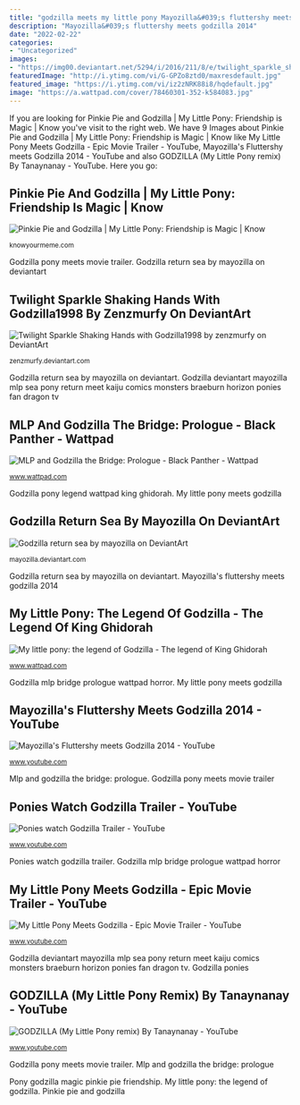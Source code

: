 ```yaml
---
title: "godzilla meets my little pony Mayozilla&#039;s fluttershy meets godzilla 2014"
description: "Mayozilla&#039;s fluttershy meets godzilla 2014"
date: "2022-02-22"
categories:
- "Uncategorized"
images:
- "https://img00.deviantart.net/5294/i/2016/211/8/e/twilight_sparkle_shaking_hands_with_godzilla1998_by_zenzmurfy-dabwlvb.jpg"
featuredImage: "http://i.ytimg.com/vi/G-GPZo8ztd0/maxresdefault.jpg"
featured_image: "https://i.ytimg.com/vi/iz2zNRK88i8/hqdefault.jpg"
image: "https://a.wattpad.com/cover/78460301-352-k584083.jpg"
---
```


If you are looking for Pinkie Pie and Godzilla | My Little Pony: Friendship is Magic | Know you've visit to the right web. We have 9 Images about Pinkie Pie and Godzilla | My Little Pony: Friendship is Magic | Know like My Little Pony Meets Godzilla - Epic Movie Trailer - YouTube, Mayozilla&#039;s Fluttershy meets Godzilla 2014 - YouTube and also GODZILLA (My Little Pony remix) By Tanaynanay - YouTube. Here you go:

## Pinkie Pie And Godzilla | My Little Pony: Friendship Is Magic | Know

![Pinkie Pie and Godzilla | My Little Pony: Friendship is Magic | Know](http://i2.kym-cdn.com/photos/images/facebook/000/764/721/3bb.png "Godzilla meets fluttershy mayozilla")

<small>knowyourmeme.com</small>

Godzilla pony meets movie trailer. Godzilla return sea by mayozilla on deviantart

## Twilight Sparkle Shaking Hands With Godzilla1998 By Zenzmurfy On DeviantArt

![Twilight Sparkle Shaking Hands with Godzilla1998 by zenzmurfy on DeviantArt](https://img00.deviantart.net/5294/i/2016/211/8/e/twilight_sparkle_shaking_hands_with_godzilla1998_by_zenzmurfy-dabwlvb.jpg "Godzilla return sea by mayozilla on deviantart")

<small>zenzmurfy.deviantart.com</small>

Godzilla return sea by mayozilla on deviantart. Godzilla deviantart mayozilla mlp sea pony return meet kaiju comics monsters braeburn horizon ponies fan dragon tv

## MLP And Godzilla The Bridge: Prologue - Black Panther - Wattpad

![MLP and Godzilla the Bridge: Prologue - Black Panther - Wattpad](https://a.wattpad.com/cover/78460301-352-k584083.jpg "Godzilla meets fluttershy mayozilla")

<small>www.wattpad.com</small>

Godzilla pony legend wattpad king ghidorah. My little pony meets godzilla

## Godzilla Return Sea By Mayozilla On DeviantArt

![Godzilla return sea by mayozilla on DeviantArt](https://img00.deviantart.net/2a90/i/2014/181/5/f/godzilla_return_sea_by_mayozilla-d7okjvk.jpg "Mayozilla&#039;s fluttershy meets godzilla 2014")

<small>mayozilla.deviantart.com</small>

Godzilla return sea by mayozilla on deviantart. Mayozilla&#039;s fluttershy meets godzilla 2014

## My Little Pony: The Legend Of Godzilla - The Legend Of King Ghidorah

![My little pony: the legend of Godzilla - The legend of King Ghidorah](https://a.wattpad.com/cover/170423079-256-k35742.jpg "Godzilla deviantart mayozilla mlp sea pony return meet kaiju comics monsters braeburn horizon ponies fan dragon tv")

<small>www.wattpad.com</small>

Godzilla mlp bridge prologue wattpad horror. My little pony meets godzilla

## Mayozilla&#039;s Fluttershy Meets Godzilla 2014 - YouTube

![Mayozilla&#039;s Fluttershy meets Godzilla 2014 - YouTube](https://i.ytimg.com/vi/SZd3XNtQjo0/maxresdefault.jpg "Godzilla return sea by mayozilla on deviantart")

<small>www.youtube.com</small>

Mlp and godzilla the bridge: prologue. Godzilla pony meets movie trailer

## Ponies Watch Godzilla Trailer - YouTube

![Ponies watch Godzilla Trailer - YouTube](https://i.ytimg.com/vi/iz2zNRK88i8/hqdefault.jpg "Mayozilla&#039;s fluttershy meets godzilla 2014")

<small>www.youtube.com</small>

Ponies watch godzilla trailer. Godzilla mlp bridge prologue wattpad horror

## My Little Pony Meets Godzilla - Epic Movie Trailer - YouTube

![My Little Pony Meets Godzilla - Epic Movie Trailer - YouTube](http://i.ytimg.com/vi/G-GPZo8ztd0/maxresdefault.jpg "Godzilla mlp bridge prologue wattpad horror")

<small>www.youtube.com</small>

Godzilla deviantart mayozilla mlp sea pony return meet kaiju comics monsters braeburn horizon ponies fan dragon tv. Godzilla ponies

## GODZILLA (My Little Pony Remix) By Tanaynanay - YouTube

![GODZILLA (My Little Pony remix) By Tanaynanay - YouTube](https://i.ytimg.com/vi/G2Z0PYv2kJA/maxresdefault.jpg "Mayozilla&#039;s fluttershy meets godzilla 2014")

<small>www.youtube.com</small>

Godzilla pony meets movie trailer. Mlp and godzilla the bridge: prologue

Pony godzilla magic pinkie pie friendship. My little pony: the legend of godzilla. Pinkie pie and godzilla
